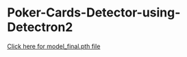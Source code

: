 # Poker-Cards-Detector-using-Detectron2

[Click here for model_final.pth file](https://drive.google.com/drive/folders/14Zv5_gsreKLQSbo55l6R1-TEpA5A1yP0?usp=sharing)
